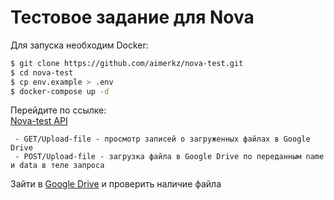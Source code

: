 # Тестовое задание для Nova

Для запуска необходим Docker:


```bash
$ git clone https://github.com/aimerkz/nova-test.git
$ cd nova-test
$ cp env.example > .env
$ docker-compose up -d
```
Перейдите по ссылке: \
[Nova-test API](http://127.0.0.1:8001/api/docs/)

```
 - GET/Upload-file - просмотр записей о загруженных файлах в Google Drive
 - POST/Upload-file - загрузка файла в Google Drive по переданным name и data в теле запроса
```
Зайти в [Google Drive](https://drive.google.com/drive/u/1/folders/1KvwiJ0j5DYv85B22kEu1CSXJIYRrhGSA) и проверить наличие файла
